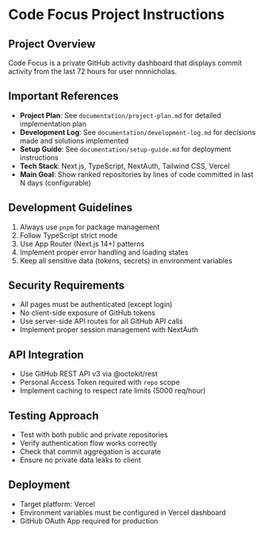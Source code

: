 # Code Focus Project Instructions

## Project Overview
Code Focus is a private GitHub activity dashboard that displays commit activity from the last 72 hours for user nnnnicholas.

## Important References
- **Project Plan**: See `documentation/project-plan.md` for detailed implementation plan
- **Development Log**: See `documentation/development-log.md` for decisions made and solutions implemented
- **Setup Guide**: See `documentation/setup-guide.md` for deployment instructions
- **Tech Stack**: Next.js, TypeScript, NextAuth, Tailwind CSS, Vercel
- **Main Goal**: Show ranked repositories by lines of code committed in last N days (configurable)

## Development Guidelines
1. Always use `pnpm` for package management
2. Follow TypeScript strict mode
3. Use App Router (Next.js 14+) patterns
4. Implement proper error handling and loading states
5. Keep all sensitive data (tokens, secrets) in environment variables

## Security Requirements
- All pages must be authenticated (except login)
- No client-side exposure of GitHub tokens
- Use server-side API routes for all GitHub API calls
- Implement proper session management with NextAuth

## API Integration
- Use GitHub REST API v3 via @octokit/rest
- Personal Access Token required with `repo` scope
- Implement caching to respect rate limits (5000 req/hour)

## Testing Approach
- Test with both public and private repositories
- Verify authentication flow works correctly
- Check that commit aggregation is accurate
- Ensure no private data leaks to client

## Deployment
- Target platform: Vercel
- Environment variables must be configured in Vercel dashboard
- GitHub OAuth App required for production
